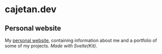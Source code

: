 # cajetan.dev
## Personal website

My [personal website](https://cajetan.dev), containing information about me and a portfolio of some of my projects.
_Made with Svelte(Kit)_.